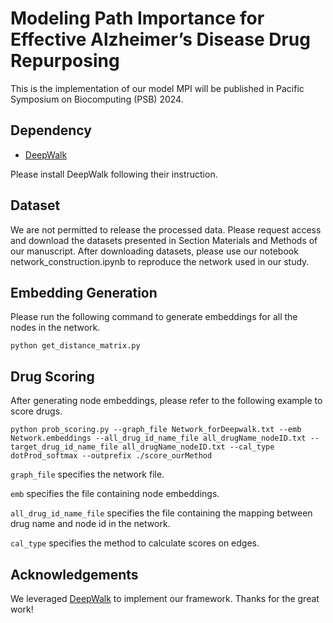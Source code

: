 # Modeling Path Importance for Effective Alzheimer’s Disease Drug Repurposing

This is the implementation of our model MPI will be published in Pacific Symposium on Biocomputing (PSB) 2024.

## Dependency

- [DeepWalk](https://github.com/phanein/deepwalk)

Please install DeepWalk following their instruction.

## Dataset

We are not permitted to release the processed data. Please request access and download the datasets presented in Section Materials and Methods of our manuscript.
After downloading datasets, please use our notebook network_construction.ipynb to reproduce the network used in our study.

## Embedding Generation

Please run the following command to generate embeddings for all the nodes in the network.

`python get_distance_matrix.py`

## Drug Scoring

After generating node embeddings, please refer to the following example to score drugs.

`python prob_scoring.py --graph_file Network_forDeepwalk.txt --emb Network.embeddings --all_drug_id_name_file all_drugName_nodeID.txt --target_drug_id_name_file all_drugName_nodeID.txt --cal_type dotProd_softmax --outprefix ./score_ourMethod`

<code>graph\_file</code> specifies the network file.

<code>emb</code> specifies the file containing node embeddings.

<code>all\_drug\_id\_name\_file</code> specifies the file containing the mapping between drug name and node id in the network.

<code>cal\_type</code> specifies the method to calculate scores on edges.

## Acknowledgements

We leveraged [DeepWalk](https://github.com/phanein/deepwalk) to implement our framework. Thanks for the great work!
